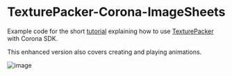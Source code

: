 TexturePacker-Corona-ImageSheets
================================

Example code for the short [tutorial](http://www.codeandweb.com/blog/2012/05/09/texturepacker-corona-imagesheet-tutorial) explaining how to use [TexturePacker](http://www.codeandweb.com/texturepacker) with Corona SDK.

This enhanced version also covers creating and playing animations.

![image](wiki/screenshot.png)
